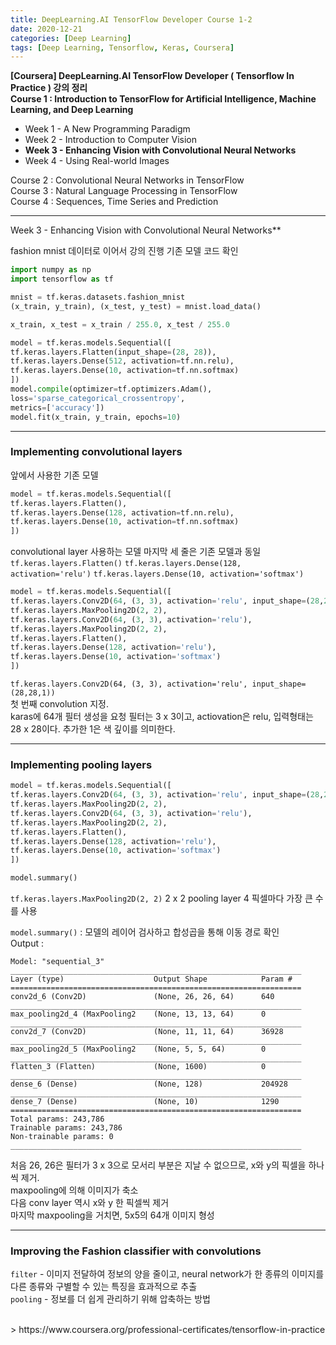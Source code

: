 ```yaml
---
title: DeepLearning.AI TensorFlow Developer Course 1-2
date: 2020-12-21
categories: [Deep Learning]
tags: [Deep Learning, Tensorflow, Keras, Coursera]
---
```


**[Coursera] DeepLearning.AI TensorFlow Developer ( Tensorflow In Practice ) 강의 정리**  
**Course 1 : Introduction to TensorFlow for Artificial Intelligence, Machine Learning, and Deep Learning**
- Week 1 - A New Programming Paradigm
- Week 2 - Introduction to Computer Vision
- **Week 3 - Enhancing Vision with Convolutional Neural Networks**
- Week 4 - Using Real-world Images

Course 2 : Convolutional Neural Networks in TensorFlow  
Course 3 : Natural Language Processing in TensorFlow  
Course 4 : Sequences, Time Series and Prediction

---  

Week 3 - Enhancing Vision with Convolutional Neural Networks**

fashion mnist 데이터로 이어서 강의 진행
기존 모델 코드 확인
```python
import numpy as np
import tensorflow as tf

mnist = tf.keras.datasets.fashion_mnist
(x_train, y_train), (x_test, y_test) = mnist.load_data()

x_train, x_test = x_train / 255.0, x_test / 255.0

model = tf.keras.models.Sequential([
tf.keras.layers.Flatten(input_shape=(28, 28)),
tf.keras.layers.Dense(512, activation=tf.nn.relu),
tf.keras.layers.Dense(10, activation=tf.nn.softmax)
])
model.compile(optimizer=tf.optimizers.Adam(),
loss='sparse_categorical_crossentropy',
metrics=['accuracy'])
model.fit(x_train, y_train, epochs=10)
```

---
### Implementing convolutional layers
앞에서 사용한 기존 모델
```python
model = tf.keras.models.Sequential([
tf.keras.layers.Flatten(),
tf.keras.layers.Dense(128, activation=tf.nn.relu),
tf.keras.layers.Dense(10, activation=tf.nn.softmax)
])
```

convolutional layer 사용하는 모델
마지막 세 줄은 기존 모델과 동일 
`tf.keras.layers.Flatten()`
`tf.keras.layers.Dense(128, activation='relu')`
`tf.keras.layers.Dense(10, activation='softmax')`

```python
model = tf.keras.models.Sequential([
tf.keras.layers.Conv2D(64, (3, 3), activation='relu', input_shape=(28,28,1)),
tf.keras.layers.MaxPooling2D(2, 2),
tf.keras.layers.Conv2D(64, (3, 3), activation='relu'),
tf.keras.layers.MaxPooling2D(2, 2),
tf.keras.layers.Flatten(),
tf.keras.layers.Dense(128, activation='relu'),
tf.keras.layers.Dense(10, activation='softmax')
])
```
`tf.keras.layers.Conv2D(64, (3, 3), activation='relu', input_shape=(28,28,1))`  
첫 번째 convolution 지정.  
karas에  64개 필터 생성을 요청
필터는 3 x 3이고, actiovation은 relu, 입력형태는 28 x 28이다.
추가한 1은 색 깊이를 의미한다.

---
### Implementing pooling layers
```python
model = tf.keras.models.Sequential([
tf.keras.layers.Conv2D(64, (3, 3), activation='relu', input_shape=(28,28,1)),
tf.keras.layers.MaxPooling2D(2, 2),
tf.keras.layers.Conv2D(64, (3, 3), activation='relu'),
tf.keras.layers.MaxPooling2D(2, 2),
tf.keras.layers.Flatten(),
tf.keras.layers.Dense(128, activation='relu'),
tf.keras.layers.Dense(10, activation='softmax')
])

model.summary()
```
`tf.keras.layers.MaxPooling2D(2, 2)` 2 x 2 pooling layer
4 픽셀마다 가장 큰 수를 사용

`model.summary()` : 모델의 레이어 검사하고 합성곱을 통해 이동 경로 확인  
Output :  
```
Model: "sequential_3"
_________________________________________________________________ 
Layer (type) 					Output Shape 			Param # 
================================================================= 
conv2d_6 (Conv2D) 				(None, 26, 26, 64) 		640 
_________________________________________________________________ 
max_pooling2d_4 (MaxPooling2 	(None, 13, 13, 64) 		0 
_________________________________________________________________ 
conv2d_7 (Conv2D) 				(None, 11, 11, 64) 		36928 
_________________________________________________________________ 
max_pooling2d_5 (MaxPooling2 	(None, 5, 5, 64) 		0 
_________________________________________________________________ 
flatten_3 (Flatten) 			(None, 1600) 			0 
_________________________________________________________________ 
dense_6 (Dense) 				(None, 128) 			204928 
_________________________________________________________________ 
dense_7 (Dense) 				(None, 10) 				1290 
================================================================= 
Total params: 243,786 
Trainable params: 243,786 
Non-trainable params: 0 
_________________________________________________________________
```

처음 26, 26은 필터가 3 x 3으로 모서리 부분은 지날 수 없으므로, x와 y의 픽셀을 하나씩 제거.  
maxpooling에 의해 이미지가 축소  
다음 conv layer 역시 x와 y 한 픽셀씩 제거  
마지막 maxpooling을 거치면, 5x5의 64개 이미지 형성

---
### Improving the Fashion classifier with convolutions

`filter` - 이미지 전달하여 정보의 양을 줄이고, neural network가 한 종류의 이미지를 다른 종류와 구별할 수 있는 특징을 효과적으로 추출  
`pooling` - 정보를 더 쉽게 관리하기 위해 압축하는 방법

<br/>
> https://www.coursera.org/professional-certificates/tensorflow-in-practice
